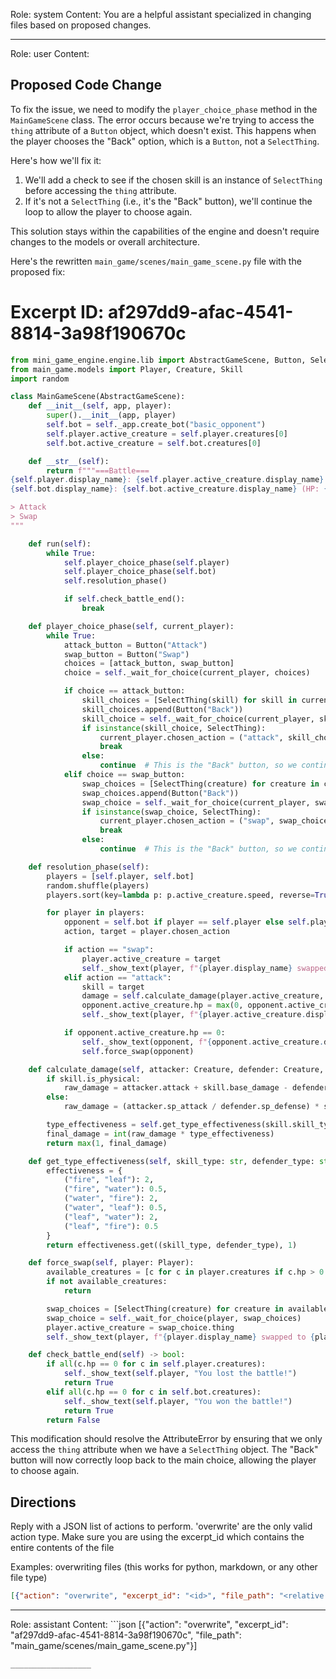 Role: system
Content: You are a helpful assistant specialized in changing files based on proposed changes.
__________________
Role: user
Content: 
## Proposed Code Change
To fix the issue, we need to modify the `player_choice_phase` method in the `MainGameScene` class. The error occurs because we're trying to access the `thing` attribute of a `Button` object, which doesn't exist. This happens when the player chooses the "Back" option, which is a `Button`, not a `SelectThing`.

Here's how we'll fix it:

1. We'll add a check to see if the chosen skill is an instance of `SelectThing` before accessing the `thing` attribute.
2. If it's not a `SelectThing` (i.e., it's the "Back" button), we'll continue the loop to allow the player to choose again.

This solution stays within the capabilities of the engine and doesn't require changes to the models or overall architecture.

Here's the rewritten `main_game/scenes/main_game_scene.py` file with the proposed fix:

# Excerpt ID: af297dd9-afac-4541-8814-3a98f190670c
```python main_game/scenes/main_game_scene.py
from mini_game_engine.engine.lib import AbstractGameScene, Button, SelectThing
from main_game.models import Player, Creature, Skill
import random

class MainGameScene(AbstractGameScene):
    def __init__(self, app, player):
        super().__init__(app, player)
        self.bot = self._app.create_bot("basic_opponent")
        self.player.active_creature = self.player.creatures[0]
        self.bot.active_creature = self.bot.creatures[0]

    def __str__(self):
        return f"""===Battle===
{self.player.display_name}: {self.player.active_creature.display_name} (HP: {self.player.active_creature.hp}/{self.player.active_creature.max_hp})
{self.bot.display_name}: {self.bot.active_creature.display_name} (HP: {self.bot.active_creature.hp}/{self.bot.active_creature.max_hp})

> Attack
> Swap
"""

    def run(self):
        while True:
            self.player_choice_phase(self.player)
            self.player_choice_phase(self.bot)
            self.resolution_phase()

            if self.check_battle_end():
                break

    def player_choice_phase(self, current_player):
        while True:
            attack_button = Button("Attack")
            swap_button = Button("Swap")
            choices = [attack_button, swap_button]
            choice = self._wait_for_choice(current_player, choices)

            if choice == attack_button:
                skill_choices = [SelectThing(skill) for skill in current_player.active_creature.skills]
                skill_choices.append(Button("Back"))
                skill_choice = self._wait_for_choice(current_player, skill_choices)
                if isinstance(skill_choice, SelectThing):
                    current_player.chosen_action = ("attack", skill_choice.thing)
                    break
                else:
                    continue  # This is the "Back" button, so we continue the loop
            elif choice == swap_button:
                swap_choices = [SelectThing(creature) for creature in current_player.creatures if creature != current_player.active_creature and creature.hp > 0]
                swap_choices.append(Button("Back"))
                swap_choice = self._wait_for_choice(current_player, swap_choices)
                if isinstance(swap_choice, SelectThing):
                    current_player.chosen_action = ("swap", swap_choice.thing)
                    break
                else:
                    continue  # This is the "Back" button, so we continue the loop

    def resolution_phase(self):
        players = [self.player, self.bot]
        random.shuffle(players)
        players.sort(key=lambda p: p.active_creature.speed, reverse=True)

        for player in players:
            opponent = self.bot if player == self.player else self.player
            action, target = player.chosen_action

            if action == "swap":
                player.active_creature = target
                self._show_text(player, f"{player.display_name} swapped to {target.display_name}!")
            elif action == "attack":
                skill = target
                damage = self.calculate_damage(player.active_creature, opponent.active_creature, skill)
                opponent.active_creature.hp = max(0, opponent.active_creature.hp - damage)
                self._show_text(player, f"{player.active_creature.display_name} used {skill.display_name} and dealt {damage} damage!")

            if opponent.active_creature.hp == 0:
                self._show_text(opponent, f"{opponent.active_creature.display_name} fainted!")
                self.force_swap(opponent)

    def calculate_damage(self, attacker: Creature, defender: Creature, skill: Skill) -> int:
        if skill.is_physical:
            raw_damage = attacker.attack + skill.base_damage - defender.defense
        else:
            raw_damage = (attacker.sp_attack / defender.sp_defense) * skill.base_damage

        type_effectiveness = self.get_type_effectiveness(skill.skill_type, defender.creature_type)
        final_damage = int(raw_damage * type_effectiveness)
        return max(1, final_damage)

    def get_type_effectiveness(self, skill_type: str, defender_type: str) -> float:
        effectiveness = {
            ("fire", "leaf"): 2,
            ("fire", "water"): 0.5,
            ("water", "fire"): 2,
            ("water", "leaf"): 0.5,
            ("leaf", "water"): 2,
            ("leaf", "fire"): 0.5
        }
        return effectiveness.get((skill_type, defender_type), 1)

    def force_swap(self, player: Player):
        available_creatures = [c for c in player.creatures if c.hp > 0 and c != player.active_creature]
        if not available_creatures:
            return

        swap_choices = [SelectThing(creature) for creature in available_creatures]
        swap_choice = self._wait_for_choice(player, swap_choices)
        player.active_creature = swap_choice.thing
        self._show_text(player, f"{player.display_name} swapped to {player.active_creature.display_name}!")

    def check_battle_end(self) -> bool:
        if all(c.hp == 0 for c in self.player.creatures):
            self._show_text(self.player, "You lost the battle!")
            return True
        elif all(c.hp == 0 for c in self.bot.creatures):
            self._show_text(self.player, "You won the battle!")
            return True
        return False
```

This modification should resolve the AttributeError by ensuring that we only access the `thing` attribute when we have a `SelectThing` object. The "Back" button will now correctly loop back to the main choice, allowing the player to choose again.

## Directions
Reply with a JSON list of actions to perform. 'overwrite' are the only valid action type. 
Make sure you are using the excerpt_id which contains the entire contents of the file

Examples:
overwriting files (this works for python, markdown, or any other file type)
```json output_example1
[{"action": "overwrite", "excerpt_id": "<id>", "file_path": "<relative file path>"}]
```

__________________
Role: assistant
Content: ```json
[{"action": "overwrite", "excerpt_id": "af297dd9-afac-4541-8814-3a98f190670c", "file_path": "main_game/scenes/main_game_scene.py"}]
```
__________________
